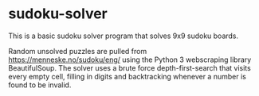 # sudoku-solver

This is a basic sudoku solver program that solves 9x9 sudoku boards. 

Random unsolved puzzles are pulled from https://menneske.no/sudoku/eng/ using the Python 3 webscraping library BeautifulSoup. 
The solver uses a brute force depth-first-search that visits every empty cell, filling in digits and backtracking whenever a number is found to be invalid.
